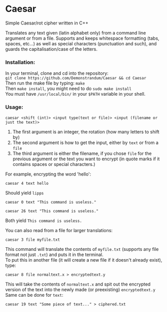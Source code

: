 # Caesar
Simple Caesar/rot cipher written in C++

Translates any text given (latin alphabet only) from a command line argument or from a file. Supports and keeps whitespace formatting (tabs, spaces, etc...) as well as special characters (punctuation and such), and guards the capitalisation/case of the letters.

### Installation:
In your terminal, clone and cd into the repository:<br />
`git clone https://github.com/Demonstrandum/Caesar && cd Caesar`<br />
Then run the make file by typing: `make`<br />
Then `make install`, you might need to do `sudo make install`<br />
You must have `/usr/local/bin/` in your `$PATH` variable in your shell.

### Usage:
`caesar <shift (int)> <input type(text or file)> <input (filename or just the text)>`
1. The first argument is an integer, the rotation (how many letters to shift by)
2. The second argument is how to get the input, either by `text` or from a `file`
3. The third argument is either the filename, if you chose `file` for the previous argument or the text you want to encrypt (in quote marks if it contains spaces or special characters.)

For example, encrypting the word 'hello':
```shell
caesar 4 text hello
```
Should yield `lipps`
```shell
caesar 0 text "This command is useless."
```
```shell
caesar 26 text "This command is useless."
```
Both yield `This command is useless.`

You can also read from a file for larger translations:
```shell
caesar 3 file myfile.txt
```
This command will translate the contents of `myfile.txt` (supports any file format not just `.txt`) and puts it in the terminal.</br>
To put this in another file (it will create a new file if it doesn't already exist), type:
```shell
caesar 8 file normaltext.x > encryptedtext.y
```
This will take the contents of `normaltext.x` and spit out the encrypted version of the text into the newly made (or preexisting) `encryptedtext.y`<br />
Same can be done for `text`:
```shell
caesar 19 text "Some piece of text..." > ciphered.txt
```

